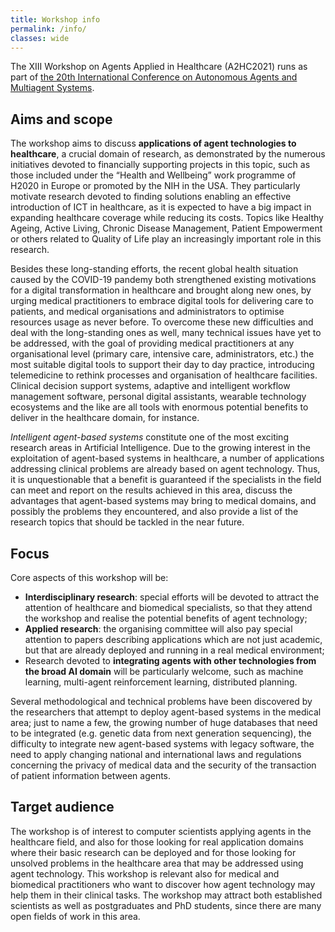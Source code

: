 ```yaml
---
title: Workshop info
permalink: /info/
classes: wide
---
```


The XIII Workshop on Agents Applied in Healthcare (A2HC2021) runs as part of [the 20th International Conference on Autonomous Agents and Multiagent Systems](https://aamas2021.soton.ac.uk).

## Aims and scope

The workshop aims to discuss **applications of agent technologies to healthcare**, a crucial domain of research, as demonstrated by the numerous initiatives devoted to financially supporting projects in this topic, such as those included under the “Health and Wellbeing” work programme of H2020 in Europe or promoted by the NIH in the USA.
They particularly motivate research devoted to finding solutions enabling an effective introduction of ICT in healthcare, as it is expected to have a big impact in expanding healthcare coverage while reducing its costs.
Topics like Healthy Ageing, Active Living, Chronic Disease Management, Patient Empowerment or others related to Quality of Life play an increasingly important role in this research.

Besides these long-standing efforts, the recent global health situation caused by the COVID-19 pandemy both strengthened existing motivations for a digital transformation in healthcare and brought along new ones, by urging medical practitioners to embrace digital tools for delivering care to patients, and medical organisations and administrators to optimise resources usage as never before.
To overcome these new difficulties and deal with the long-standing ones as well, many technical issues have yet to be addressed, with the goal of providing medical practitioners at any organisational level (primary care, intensive care, administrators, etc.) the most suitable digital tools to support their day to day practice, introducing telemedicine to rethink processes and organisation of healthcare facilities.
Clinical decision support systems, adaptive and intelligent workflow management software, personal digital assistants, wearable technology ecosystems and the like are all tools with enormous potential benefits to deliver in the healthcare domain, for instance.

*Intelligent agent-based systems* constitute one of the most exciting research areas in Artificial Intelligence.
Due to the growing interest in the exploitation of agent-based systems in healthcare, a number of applications addressing clinical problems are already based on agent technology.
Thus, it is unquestionable that a benefit is guaranteed if the specialists in the field can meet and report on the results achieved in this area, discuss the advantages that agent-based systems may bring to medical domains, and possibly the problems they encountered, and also provide a list of the research topics that should be tackled in the near future.

## Focus

Core aspects of this workshop will be:
 - **Interdisciplinary research**: special efforts will be devoted to attract the attention of healthcare and biomedical specialists, so that they attend the workshop and realise the potential benefits of agent technology;
 - **Applied research**: the organising committee will also pay special attention to papers describing applications which are not just academic, but that are already deployed and running in a real medical environment;
 - Research devoted to **integrating agents with other technologies from the broad AI domain** will be particularly welcome, such as machine learning, multi-agent reinforcement learning, distributed planning.

Several methodological and technical problems have been discovered by the researchers that attempt to deploy agent-based systems in the medical area; just to name a few, the growing number of huge databases that need to be integrated (e.g. genetic data from next generation sequencing), the difficulty to integrate new agent-based systems with legacy software, the need to apply changing national and international laws and regulations concerning the privacy of medical data and the security of the transaction of patient information between agents.

## Target audience

The workshop is of interest to computer scientists applying agents in the healthcare field, and also for those looking for real application domains where their basic research can be deployed and for those looking for unsolved problems in the healthcare area that may be addressed using agent technology.
This workshop is relevant also for medical and biomedical practitioners who want to discover how agent technology may help them in their clinical tasks.
The workshop may attract both established scientists as well as postgraduates and PhD students, since there are many open fields of work in this area.
